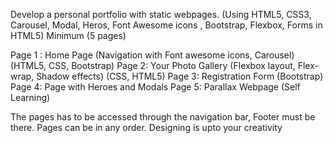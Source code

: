 Develop a personal portfolio with static webpages.  (Using HTML5, CSS3, Carousel, Modal, Heros, Font Awesome icons , Bootstrap, Flexbox, Forms in HTML5)
Minimum (5 pages)

Page 1 : Home Page (Navigation with Font awesome icons, Carousel) (HTML5, CSS, Bootstrap)
Page 2: Your Photo Gallery (Flexbox layout, Flex-wrap, Shadow effects) (CSS, HTML5)
Page 3: Registration Form (Bootstrap)
Page 4: Page with Heroes and Modals
Page 5: Parallax Webpage (Self Learning)

The pages has to be accessed through the navigation bar, Footer must be there. Pages can be in any order. Designing is upto your creativity
